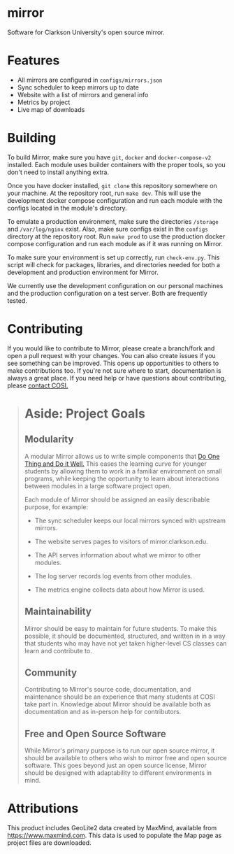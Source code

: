 # mirror

Software for Clarkson University's open source mirror.

# Features
- All mirrors are configured in `configs/mirrors.json`
- Sync scheduler to keep mirrors up to date
- Website with a list of mirrors and general info
- Metrics by project
- Live map of downloads

# Building

To build Mirror, make sure you have `git`, `docker` and `docker-compose-v2`
installed. Each module uses builder containers with the proper tools, so you
don't need to install anything extra.

Once you have docker installed, `git clone` this repository somewhere on your
machine. At the repository root, run `make dev`. This will use the development
docker compose configuration and run each module with the configs located in
the module's directory.

To emulate a production environment, make sure the directories `/storage`
and `/var/log/nginx` exist. Also, make sure configs exist in the `configs`
directory at the repository root. Run `make prod` to use the production docker
compose configuration and run each module as if it was running on Mirror.

To make sure your environment is set up correctly, run `check-env.py`. This
script will check for packages, libraries, and directories needed for both a
development and production environment for Mirror.

We currently use the development configuration on our personal machines and
the production configuration on a test server. Both are frequently tested.

# Contributing

If you would like to contribute to Mirror, please create a branch/fork and open
a pull request with your changes. You can also create issues if you see
something can be improved. This opens up opportunities to others to make 
contributions too. If you're not sure where to start, documentation is always a
great place. If you need help or have questions about contributing, please
[contact COSI.](https://cosi.clarkson.edu/contact.html)


> # Aside: Project Goals
> 
> ## Modularity
> A modular Mirror allows us to write simple components that
> [Do One Thing and Do it Well.](https://en.wikipedia.org/wiki/Unix_philosophy)
> This eases the learning curve for younger students by allowing them to work
> in a familiar environment on small programs, while keeping the opportunity to
> learn about interactions between modules in a large software project open.
>
> Each module of Mirror should be assigned an easily describable purpose,
> for example:
>
> - The sync scheduler keeps our local mirrors synced with upstream mirrors.
>
> - The website serves pages to visitors of mirror.clarkson.edu.
>
> - The API serves information about what we mirror to other modules.
>
> - The log server records log events from other modules.
>
> - The metrics engine collects data about how Mirror is used.
>
> ## Maintainability
>
> Mirror should be easy to maintain for future students. To make this possible,
> it should be documented, structured, and written in in a way that students who
> may have not yet taken higher-level CS classes can learn and contribute to.
>
> ## Community
>
> Contributing to Mirror's source code, documentation, and maintenance should be
> an experience that many students at COSI take part in. Knowledge about Mirror
> should be available both as documentation and as in-person help for 
> contributors.
>
> ## Free and Open Source Software
> 
> While Mirror's primary purpose is to run our open source mirror, it should be
> available to others who wish to mirror free and open source software. This 
> goes beyond just an open source license, Mirror should be designed with
> adaptability to different environments in mind.
>

# Attributions

This product includes GeoLite2 data created by MaxMind, available from
<a href="https://www.maxmind.com">https://www.maxmind.com</a>. This data is used
to populate the Map page as project files are downloaded.
